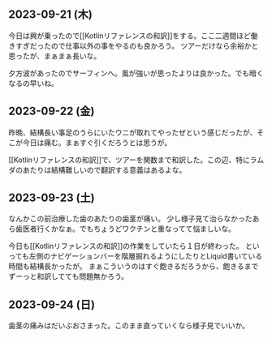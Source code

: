 ## 2023-09-21 (木)

今日は興が乗ったので[[Kotlinリファレンスの和訳]]をする。ここ二週間ほど働きすぎだったので仕事以外の事をやるのも良かろう。
ツアーだけなら余裕かと思ったが、まぁまぁ長いな。

夕方波があったのでサーフィンへ。風が強いが思ったよりは良かった。でも暗くなるの早いね。

## 2023-09-22 (金)

昨晩、結構長い事足のうらにいたウニが取れてやったぜという感じだったが、そこが今日は痛む。まぁすぐ引くだろうとは思うが。

[[Kotlinリファレンスの和訳]]で、ツアーを関数まで和訳した。この辺、特にラムダのあたりは結構難しいので翻訳する意義はあるよな。

## 2023-09-23 (土)

なんかこの前治療した歯のあたりの歯茎が痛い。
少し様子見て治らなかったあら歯医者行くかなぁ。でもちょうどワクチンと重なってて悩ましいな。

今日も[[Kotlinリファレンスの和訳]]の作業をしていたら１日が終わった。
といっても左側のナビゲーションバーを階層掘れるようにしたりとLiquid書いている時間も結構長かったが。
まぁこういうのはすぐ飽きるだろうから、飽きるまでずーっと和訳してても問題無かろう。

## 2023-09-24 (日)

歯茎の痛みはだいぶおさまった。このまま直っていくなら様子見でいいか。